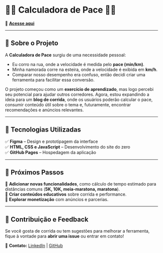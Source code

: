 # 🏃‍♂️ Calculadora de Pace 🏃‍♀️  

🔗 **[Acesse aqui](https://diegoaugusto7.github.io/CalculadoraDePace/)**  

---

## 📖 Sobre o Projeto  

A **Calculadora de Pace** surgiu de uma necessidade pessoal:  

- Eu corro na rua, onde a velocidade é medida pelo **pace (min/km)**.  
- Minha namorada corre na esteira, onde a velocidade é exibida em **km/h**.  
- Comparar nosso desempenho era confuso, então decidi criar uma ferramenta para facilitar essa conversão.  

O projeto começou como um **exercício de aprendizado**, mas logo percebi seu potencial para ajudar outros corredores. Agora, estou expandindo a ideia para um **blog de corrida**, onde os usuários poderão calcular o pace, consumir conteúdo útil sobre o tema e, futuramente, encontrar recomendações e anúncios relevantes.  

---

## 🔨 Tecnologias Utilizadas  

✅ **Figma** – Design e prototipagem da interface  
✅ **HTML, CSS e JavaScript** – Desenvolvimento do site do zero  
✅ **GitHub Pages** – Hospedagem da aplicação  

---

## 🚀 Próximos Passos  

📌 **Adicionar novas funcionalidades**, como cálculo de tempo estimado para distâncias comuns (**5K, 10K, meia-maratona, maratona**).  
📌 **Criar conteúdos educativos** sobre corrida e performance.  
📌 **Explorar monetização** com anúncios e parcerias.  

---

## 🌟 Contribuição e Feedback  

Se você gosta de corrida ou tem sugestões para melhorar a ferramenta, fique à vontade para **abrir uma issue** ou entrar em contato!  

📩 **Contato:** [LinkedIn](https://www.linkedin.com/in/diegoaugusto7) | [GitHub](https://github.com/diegoaugusto7)  
